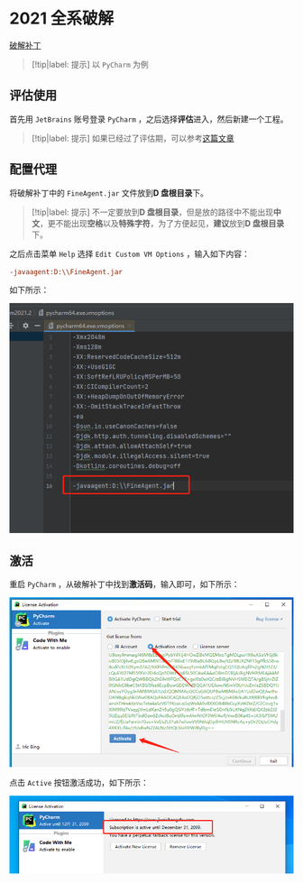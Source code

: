 # 2021 全系破解

<a href="IDE/JetBrains/assets/files/JetBrains2021最新全家桶激活.zip" download="JetBrains2021最新全家桶激活.zip">破解补丁</a>

> [!tip|label: 提示]
> 以 `PyCharm` 为例

## 评估使用

首先用 `JetBrains` 账号登录 `PyCharm` ，之后选择**评估**进入，然后新建一个工程。

> [!tip|label: 提示]
> 如果已经过了评估期，可以参考[这篇文章](https://www.exception.site/essay/idea-reset-eval)

## 配置代理

将破解补丁中的 `FineAgent.jar` 文件放到**D 盘根目录**下。

> [!tip|label: 提示]
> 不一定要放到**D 盘根目录**，但是放的路径中不能出现**中文**，更不能出现**空格**以及**特殊字符**，为了方便起见，**建议**放到**D 盘根目录**下。

之后点击菜单 `Help` 选择 `Edit Custom VM Options` ，输入如下内容：

```ini
-javaagent:D:\\FineAgent.jar
```

如下所示：

![增加Agent配置](assets/images/增加Agent配置.png)

## 激活

重启 `PyCharm` ，从破解补丁中找到**激活码**，输入即可，如下所示：

![输入激活码](assets/images/输入激活码.png)

点击 `Active` 按钮激活成功，如下所示：

![激活效果](assets/images/激活效果.png)
